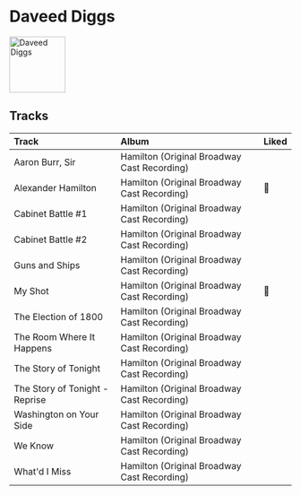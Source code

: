 
# Daveed Diggs


<img src="https://i.scdn.co/image/ab6761610000e5ebf638289c7621609519d8ad24" alt="Daveed Diggs" width="100" />

## Tracks

| Track                          | Album                                       | Liked   |
|:-------------------------------|:--------------------------------------------|:--------|
| Aaron Burr, Sir                | Hamilton (Original Broadway Cast Recording) |         |
| Alexander Hamilton             | Hamilton (Original Broadway Cast Recording) | 💚       |
| Cabinet Battle #1              | Hamilton (Original Broadway Cast Recording) |         |
| Cabinet Battle #2              | Hamilton (Original Broadway Cast Recording) |         |
| Guns and Ships                 | Hamilton (Original Broadway Cast Recording) |         |
| My Shot                        | Hamilton (Original Broadway Cast Recording) | 💚       |
| The Election of 1800           | Hamilton (Original Broadway Cast Recording) |         |
| The Room Where It Happens      | Hamilton (Original Broadway Cast Recording) |         |
| The Story of Tonight           | Hamilton (Original Broadway Cast Recording) |         |
| The Story of Tonight - Reprise | Hamilton (Original Broadway Cast Recording) |         |
| Washington on Your Side        | Hamilton (Original Broadway Cast Recording) |         |
| We Know                        | Hamilton (Original Broadway Cast Recording) |         |
| What'd I Miss                  | Hamilton (Original Broadway Cast Recording) |         |